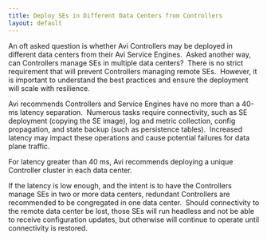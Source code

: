 ```yaml
---
title: Deploy SEs in Different Data Centers from Controllers
layout: default
---
```

An oft asked question is whether Avi Controllers may be deployed in different data centers from their Avi Service Engines.  Asked another way, can Controllers manage SEs in multiple data centers?  There is no strict requirement that will prevent Controllers managing remote SEs.  However, it is important to understand the best practices and ensure the deployment will scale with resilience.

Avi recommends Controllers and Service Engines have no more than a 40-ms latency separation.  Numerous tasks require connectivity, such as SE deployment (copying the SE image), log and metric collection, config propagation, and state backup (such as persistence tables).  Increased latency may impact these operations and cause potential failures for data plane traffic.

For latency greater than 40 ms, Avi recommends deploying a unique Controller cluster in each data center.

If the latency is low enough, and the intent is to have the Controllers manage SEs in two or more data centers, redundant Controllers are recommended to be congregated in one data center.  Should connectivity to the remote data center be lost, those SEs will run headless and not be able to receive configuration updates, but otherwise will continue to operate until connectivity is restored.